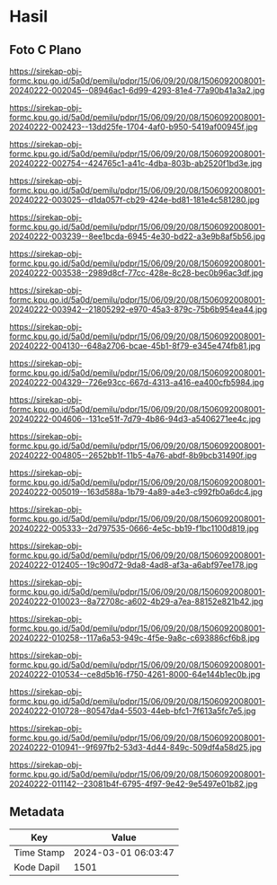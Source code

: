 # Hasil

## Foto C Plano

https://sirekap-obj-formc.kpu.go.id/5a0d/pemilu/pdpr/15/06/09/20/08/1506092008001-20240222-002045--08946ac1-6d99-4293-81e4-77a90b41a3a2.jpg

https://sirekap-obj-formc.kpu.go.id/5a0d/pemilu/pdpr/15/06/09/20/08/1506092008001-20240222-002423--13dd25fe-1704-4af0-b950-5419af00945f.jpg

https://sirekap-obj-formc.kpu.go.id/5a0d/pemilu/pdpr/15/06/09/20/08/1506092008001-20240222-002754--424765c1-a41c-4dba-803b-ab2520f1bd3e.jpg

https://sirekap-obj-formc.kpu.go.id/5a0d/pemilu/pdpr/15/06/09/20/08/1506092008001-20240222-003025--d1da057f-cb29-424e-bd81-181e4c581280.jpg

https://sirekap-obj-formc.kpu.go.id/5a0d/pemilu/pdpr/15/06/09/20/08/1506092008001-20240222-003239--8ee1bcda-6945-4e30-bd22-a3e9b8af5b56.jpg

https://sirekap-obj-formc.kpu.go.id/5a0d/pemilu/pdpr/15/06/09/20/08/1506092008001-20240222-003538--2989d8cf-77cc-428e-8c28-bec0b96ac3df.jpg

https://sirekap-obj-formc.kpu.go.id/5a0d/pemilu/pdpr/15/06/09/20/08/1506092008001-20240222-003942--21805292-e970-45a3-879c-75b6b954ea44.jpg

https://sirekap-obj-formc.kpu.go.id/5a0d/pemilu/pdpr/15/06/09/20/08/1506092008001-20240222-004130--648a2706-bcae-45b1-8f79-e345e474fb81.jpg

https://sirekap-obj-formc.kpu.go.id/5a0d/pemilu/pdpr/15/06/09/20/08/1506092008001-20240222-004329--726e93cc-667d-4313-a416-ea400cfb5984.jpg

https://sirekap-obj-formc.kpu.go.id/5a0d/pemilu/pdpr/15/06/09/20/08/1506092008001-20240222-004606--131ce51f-7d79-4b86-94d3-a5406271ee4c.jpg

https://sirekap-obj-formc.kpu.go.id/5a0d/pemilu/pdpr/15/06/09/20/08/1506092008001-20240222-004805--2652bb1f-11b5-4a76-abdf-8b9bcb31490f.jpg

https://sirekap-obj-formc.kpu.go.id/5a0d/pemilu/pdpr/15/06/09/20/08/1506092008001-20240222-005019--163d588a-1b79-4a89-a4e3-c992fb0a6dc4.jpg

https://sirekap-obj-formc.kpu.go.id/5a0d/pemilu/pdpr/15/06/09/20/08/1506092008001-20240222-005333--2d797535-0666-4e5c-bb19-f1bc1100d819.jpg

https://sirekap-obj-formc.kpu.go.id/5a0d/pemilu/pdpr/15/06/09/20/08/1506092008001-20240222-012405--19c90d72-9da8-4ad8-af3a-a6abf97ee178.jpg

https://sirekap-obj-formc.kpu.go.id/5a0d/pemilu/pdpr/15/06/09/20/08/1506092008001-20240222-010023--8a72708c-a602-4b29-a7ea-88152e821b42.jpg

https://sirekap-obj-formc.kpu.go.id/5a0d/pemilu/pdpr/15/06/09/20/08/1506092008001-20240222-010258--117a6a53-949c-4f5e-9a8c-c693886cf6b8.jpg

https://sirekap-obj-formc.kpu.go.id/5a0d/pemilu/pdpr/15/06/09/20/08/1506092008001-20240222-010534--ce8d5b16-f750-4261-8000-64e144b1ec0b.jpg

https://sirekap-obj-formc.kpu.go.id/5a0d/pemilu/pdpr/15/06/09/20/08/1506092008001-20240222-010728--80547da4-5503-44eb-bfc1-7f613a5fc7e5.jpg

https://sirekap-obj-formc.kpu.go.id/5a0d/pemilu/pdpr/15/06/09/20/08/1506092008001-20240222-010941--9f697fb2-53d3-4d44-849c-509df4a58d25.jpg

https://sirekap-obj-formc.kpu.go.id/5a0d/pemilu/pdpr/15/06/09/20/08/1506092008001-20240222-011142--23081b4f-6795-4f97-9e42-9e5497e01b82.jpg


## Metadata

| Key        | Value               |
| ---------- | ------------------- |
| Time Stamp | 2024-03-01 06:03:47 |
| Kode Dapil | 1501                |



